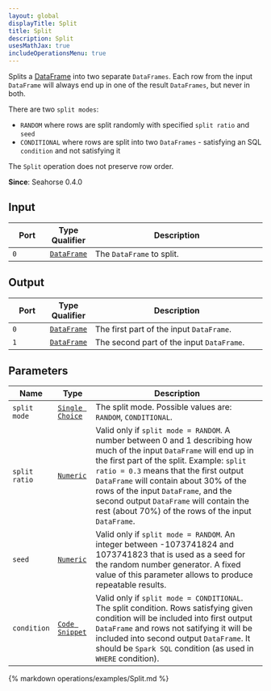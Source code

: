 ```yaml
---
layout: global
displayTitle: Split
title: Split
description: Split
usesMathJax: true
includeOperationsMenu: true
---
```


Splits a [DataFrame](../classes/dataframe.html) into two separate `DataFrames`. Each row from the
input `DataFrame` will always end up in one of the result `DataFrames`, but never in both.

There are two `split modes`:

* `RANDOM` where rows are split randomly with specified `split ratio` and `seed`
* `CONDITIONAL` where rows are split into two `DataFrames` - satisfying an SQL `condition` and not satisfying it

The `Split` operation does not preserve row order.

**Since**: Seahorse 0.4.0

## Input

<table>
<thead>
<tr>
<th style="width:15%">Port</th>
<th style="width:15%">Type Qualifier</th>
<th style="width:70%">Description</th>
</tr>
</thead>
<tbody>
<tr>
<td><code>0</code></td>
<td><code><a href="../classes/dataframe.html">DataFrame</a></code></td>
<td>The <code>DataFrame</code> to split.</td>
</tr>
</tbody>
</table>

## Output

<table>
<thead>
<tr>
<th style="width:15%">Port</th>
<th style="width:15%">Type Qualifier</th>
<th style="width:70%">Description</th>
</tr>
</thead>
<tbody>
<tr>
<td><code>0</code></td>
<td><code><a href="../classes/dataframe.html">DataFrame</a></code></td>
<td>The first part of the input <code>DataFrame</code>.</td>
</tr>
<tr>
<td><code>1</code></td>
<td><code><a href="../classes/dataframe.html">DataFrame</a></code></td>
<td>The second part of the input <code>DataFrame</code>.</td>
</tr>
</tbody>
</table>

## Parameters

<table class="table">
<thead>
<tr>
<th style="width:15%">Name</th>
<th style="width:15%">Type</th>
<th style="width:70%">Description</th>
</tr>
</thead>
<tbody>
<tr>
<td><code>split mode</code></td>
<td><code><a href="../parameter_types.html#single-choice">Single Choice</a></code></td>
<td>The split mode. Possible values are:
  <code>RANDOM</code>, <code>CONDITIONAL</code>.
</td>
</tr>
<tr>
<td><code>split ratio</code></td>
<td><code><a href="../parameter_types.html#numeric">Numeric</a></code></td>
<td>Valid only if <code>split mode = RANDOM</code>.
  A number between 0 and 1 describing how much of the input <code>DataFrame</code> will end up in
  the first part of the split. Example: <code>split ratio = 0.3</code> means that the first output
  <code>DataFrame</code> will contain about 30% of the rows of the input <code>DataFrame</code>,
  and the second output <code>DataFrame</code> will contain the rest (about 70%) of the rows
  of the input <code>DataFrame</code>.
</td>
</tr>
<tr>
<td><code>seed</code></td>
<td><code><a href="../parameter_types.html#numeric">Numeric</a></code></td>
<td>Valid only if <code>split mode = RANDOM</code>.
  An integer between -1073741824 and 1073741823 that is used as a seed for the random number
  generator. A fixed value of this parameter allows to produce repeatable results.
</td>
</tr>
<tr>
<td><code>condition</code></td>
<td><code><a href="../parameter_types.html#code-snippet">Code Snippet</a></code></td>
<td>Valid only if <code>split mode = CONDITIONAL</code>.
The split condition. Rows satisfying given condition will be included into first output <code>DataFrame</code>
and rows not satifying it will be included into second output <code>DataFrame</code>.
It should be <code>Spark SQL</code> condition (as used in <code>WHERE</code> condition).</td>
</tr>
</tbody>
</table>

{% markdown operations/examples/Split.md %}
